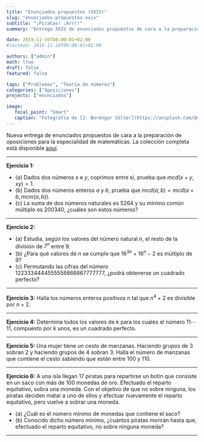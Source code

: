 ```yaml
---
title: "Enunciados propuestos (XXIV)"
slug: "enunciados-propuestos-xxiv"
subtitle: "¡Piratas! ¡Arrr!"
summary: "Entrega XXIV de enunciados propuestos de cara a la preparación de oposiciones en la especialidad de matemáticas."

date: 2019-11-16T00:00:01+02:00
#lastmod: 2019-11-16T00:00:01+02:00

authors: ["admin"]
math: true
draft: false
featured: false

tags: ["Problemas", "Teoría de números"]
categories: ["Oposiciones"]
projects: ["enunciados"]

image:
   focal_point: "Smart"
   caption: "Fotografía de [J. Berengar Sölter](https://unsplash.com/@moinundmeer), disponible en [Unsplash](https://unsplash.com/photos/OexzguutAxg)."
---
```


Nueva entrega de enunciados propuestos de cara a la preparación de oposiciones para la especialidad de matemáticas. La colección completa está disponible [aquí](/courses/enunciados/).

---

**Ejercicio 1:**

- (a) Dados dos números $x$ e $y$, coprimos entre sí, prueba que $mcd(x+y, xy) = 1$.
- (b) Dados dos números enteros $a$ y $b$, prueba que $mcd(a,b) = mcd(a+b, mcm(a, b))$.
- (c) La suma de dos números naturales es $5264$ y su mínimo común múltiplo es $200340$, ¿cuáles son estos números?

---

**Ejercicio 2:**

- (a) Estudia, según los valores del número natural $n$, el resto de la división de $7^n$ entre $9$.
- (b) ¿Para qué valores de $n$ se cumple que $16^{3n} + 16^n - 2$ es múltiplo de $9$?
- (c) Permutando las cifras del número $1223334444555556666667777777$, ¿podrá obtenerse un cuadrado perfecto?

---

**Ejercicio 3:** Halla los números enteros positivos $n$ tal que $n^4+2$ es divisible por $n+2$.

---

**Ejercicio 4:** Determina todos los valores de $k$ para los cuales el número $11\cdots 11$, compuesto por $k$ unos, es un cuadrado perfecto.

---

**Ejercicio 5:** Una mujer tiene un cesto de manzanas. Haciendo grupos de $3$ sobran $2$ y haciendo grupos de $4$ sobran $3$. Halla el número de manzanas que contiene el cesto sabiendo que están entre $100$ y $110$.

---

**Ejercicio 6:** A una isla llegan $17$ piratas para repartirse un botín que consiste en un saco con más de $100$ monedas de oro. Efectuado el reparto equitativo, sobra una moneda. Con el objetivo de que no sobre ninguna, los piratas deciden matar a uno de ellos y efectuar nuevamente el reparto equitativo, pero vuelve a sobrar una moneda.

- (a) ¿Cuál es el número mínimo de monedas que contiene el saco?
- (b) Conocido dicho número mínimo, ¿cuántos piratas morirán hasta que, efectuado el reparto equitativo, no sobre ninguna moneda?

---
